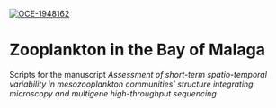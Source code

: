 [![OCE-1948162](https://img.shields.io/badge/NSF-1948162-blue.svg)](https://www.nsf.gov/awardsearch/showAward?AWD_ID=1948162)
# Zooplankton in the Bay of Malaga
Scripts for the manuscript <I>Assessment of short-term spatio-temporal variability in mesozooplankton communities’ structure integrating microscopy and multigene high-throughput sequencing</I>
